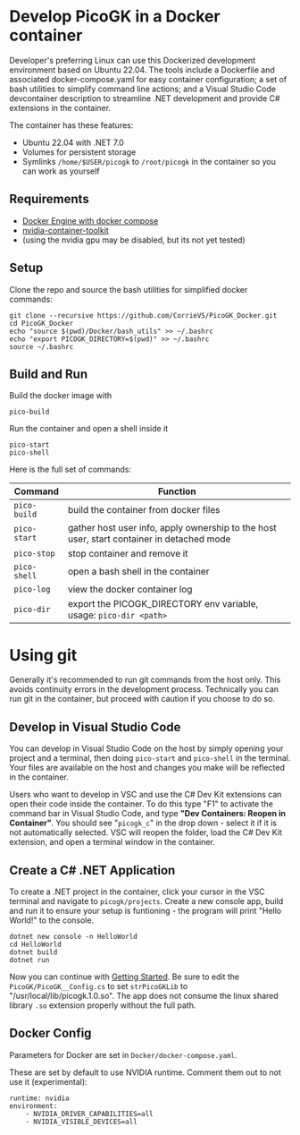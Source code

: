 # Develop PicoGK in a Docker container

Developer's preferring Linux can use this Dockerized development environment based on Ubuntu 22.04.
The tools include a Dockerfile and associated docker-compose.yaml for easy container configuration; a set of
bash utilities to simplify command line actions; and a Visual Studio Code devcontainer description to streamline .NET development and provide C# extensions in the container.

The container has these features:
- Ubuntu 22.04 with .NET 7.0
- Volumes for persistent storage
- Symlinks `/home/$USER/picogk` to `/root/picogk` in the container so you can work as yourself

## Requirements
- [Docker Engine with docker compose](https://docs.docker.com/engine/install/ubuntu/)
- [nvidia-container-toolkit](https://docs.nvidia.com/datacenter/cloud-native/container-toolkit/latest/install-guide.html)
- (using the nvidia gpu may be disabled, but its not yet tested)

## Setup

Clone the repo and source the bash utilities for simplified docker commands:

```
git clone --recursive https://github.com/CorrieVS/PicoGK_Docker.git
cd PicoGK_Docker
echo "source $(pwd)/Docker/bash_utils" >> ~/.bashrc
echo "export PICOGK_DIRECTORY=$(pwd)" >> ~/.bashrc
source ~/.bashrc
```

## Build and Run

Build the docker image with
```
pico-build
```

Run the container and open a shell inside it
```
pico-start
pico-shell
```

Here is the full set of commands:

| Command | Function |
| --- | --- |
| `pico-build` | build the container from docker files |
| `pico-start` | gather host user info, apply ownership to the host user, start container in detached mode |
| `pico-stop` | stop container and remove it |
| `pico-shell` | open a bash shell in the container |
| `pico-log` | view the docker container log |
| `pico-dir` | export the PICOGK_DIRECTORY env variable, usage: `pico-dir <path>` |


# Using git

Generally it's recommended to run git commands from the host only.  This avoids continuity errors in the development process.  Technically you can run git in the container, but proceed with caution if you choose to do so.

## Develop in Visual Studio Code

You can develop in Visual Studio Code on the host by simply opening your project and a terminal, then doing `pico-start` and `pico-shell` in the terminal.  Your files are available on the host and changes you make will be reflected in the container.

Users who want to develop in VSC and use the C# Dev Kit extensions can open their code inside the container.  To do this type "F1" to activate the command bar in Visual Studio Code, and type **"Dev Containers: Reopen in Container"**.  You should see "`picogk_c`" in the drop down - select it if it is not automatically selected.  VSC will reopen the folder, load the C# Dev Kit extension, and open a terminal window in the container.

## Create a C# .NET Application

To create a .NET project in the container, click your cursor in the VSC terminal and navigate to `picogk/projects`.  Create a new console app, build and run it to ensure your setup is funtioning - the program will print "Hello World!" to the console.

```
dotnet new console -n HelloWorld
cd HelloWorld
dotnet build
dotnet run
```

Now you can continue with [Getting Started](../Documentation/README.md#your-first-picogk-app).  Be sure to edit the `PicoGK/PicoGK__Config.cs` to set `strPicoGKLib` to  "/usr/local/lib/picogk.1.0.so".  The app does not consume the linux shared library `.so` extension properly without the full path.

## Docker Config

Parameters for Docker are set in `Docker/docker-compose.yaml`.

These are set by default to use NVIDIA runtime. Comment them out to not use it (experimental):
```
runtime: nvidia
environment:
    - NVIDIA_DRIVER_CAPABILITIES=all
    - NVIDIA_VISIBLE_DEVICES=all
```


